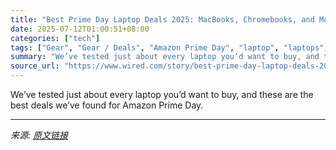 ```yaml
---
title: "Best Prime Day Laptop Deals 2025: MacBooks, Chromebooks, and More"
date: 2025-07-12T01:00:51+08:00
categories: ["tech"]
tags: ["Gear", "Gear / Deals", "Amazon Prime Day", "laptop", "laptops", "Mac", "Computers", "Shopping", "Chromebooks", "Deals", "Prime Day"]
summary: "We’ve tested just about every laptop you’d want to buy, and these are the best deals we’ve found for Amazon Prime Day."
source_url: "https://www.wired.com/story/best-prime-day-laptop-deals-2025-3/"
---
```


We’ve tested just about every laptop you’d want to buy, and these are the best deals we’ve found for Amazon Prime Day.

---

*来源: [原文链接](https://www.wired.com/story/best-prime-day-laptop-deals-2025-3/)*
